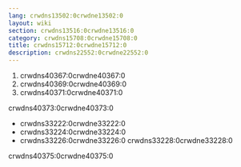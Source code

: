 ```yaml
---
lang: crwdns13502:0crwdne13502:0
layout: wiki
section: crwdns13516:0crwdne13516:0
category: crwdns15708:0crwdne15708:0
title: crwdns15712:0crwdne15712:0
description: crwdns22552:0crwdne22552:0
---
```


1. crwdns40367:0crwdne40367:0
1. crwdns40369:0crwdne40369:0
1. crwdns40371:0crwdne40371:0

crwdns40373:0crwdne40373:0
- crwdns33222:0crwdne33222:0
- crwdns33224:0crwdne33224:0
- crwdns33226:0crwdne33226:0 crwdns33228:0crwdne33228:0

crwdns40375:0crwdne40375:0
